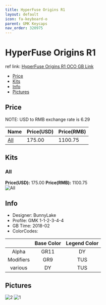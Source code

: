 ```yaml
---
title: HyperFuse Origins R1
layout: default
icon: fa-keyboard-o
parent: GMK Keycaps
nav_order: 320975
---
```


# HyperFuse Origins R1

ref link: [HyperFuse Origins R1 OCO GB Link](https://www.originativeco.com/products/hyperfuse-origins)

* [Price](#price)
* [Kits](#kits)
* [Info](#info)
* [Pictures](#pictures)


## Price  
NOTE: USD to RMB exchange rate is 6.29

| Name          | Price(USD)    |  Price(RMB) |  
| ------------- | ------------- |  ---------- | 
|[All](#all)|175.00|1100.75|


## Kits
### All
**Price(USD):** 175.00    **Price(RMB):** 1100.75    
<img src="{{ 'assets/images/gmk-keycaps/hyperfuseorigins/kits_pics/all.png' | relative_url }}" alt="All" class="image featured">


## Info
* Designer: BunnyLake
* Profile: GMK 1-1-2-3-4-4
* GB Time: 2018-02
* ColorCodes: 

||Base Color      | Legend Color
| :-------------: | :-------------: | :------------:
|Alpha|GR11|DY
|Modifiers|GR9|TUS
|various|DY|TUS


## Pictures
<img src="{{ 'assets/images/gmk-keycaps/hyperfuseorigins/rendering_pics/2.jpg' | relative_url }}" alt="2" class="image featured">
<img src="{{ 'assets/images/gmk-keycaps/hyperfuseorigins/rendering_pics/1.jpg' | relative_url }}" alt="1" class="image featured">
